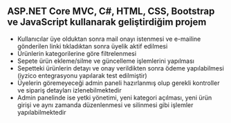 ## ASP.NET Core MVC, C#, HTML, CSS, Bootstrap ve JavaScript kullanarak geliştirdiğim projem
- Kullanıcılar üye olduktan sonra mail onayı istenmesi ve e-mailine gönderilen linki tıkladıktan sonra üyelik aktif edilmesi
- Ürünlerin kategorilerine göre filtrelenmesi
- Sepete ürün ekleme/silme ve güncelleme işlemlerini yapılması
- Sepetteki ürünlerin detayı ve onay verildikten sonra ödeme yapılabilmesi (iyzico entegrasyonu yapılarak test edilmiştir)
- Üyelerin göremeyeceği admin paneli hazırlanmış olup gerekli kontroller ve sipariş detayları izlenebilmektedir
- Admin panelinde ise yetki yönetimi, yeni kategori açılması, yeni ürün girişi ve aynı zamanda düzenlenmesi ve silinmesi gibi işlemler yapılabilmektedir
